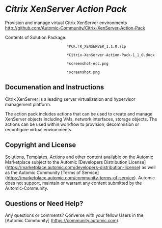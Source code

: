 *Citrix XenServer Action Pack*
=============


Provision and manage virtual Citrix XenServer environments
http://github.com/Automic-Community/Citrix-XenServer-Action-Pack

<!-- List of attached files -->
Contents of Solution Package:

						
								*PCK.TK_XENSERVER_1.1.0.zip
								
								*Citrix-XenServer-Action-Pack-1_1_0.docx
								
								*screenshot-ecc.png
								
								*screenshot.png
								
						


Documenation and Instructions
---

<p>Citrix XenServer is a leading server virtualization and hypervisor management platform.</p>
<p>The action pack includes actions&nbsp;that can be used to create and manage XenServer objects including&nbsp;VMs, network interfaces, storage objects. The actions can be used within workflow to provision, decommision or reconfigure virtual environments.</p>

Copyright and License
---

Solutions, Templates, Actions and other content available on the Automic Marketplace subject to the Automic [Developers Distribution License] (https://marketplace.automic.com/developers-distribution-license) as well as the Automic Community [Terms of Service] (https://marketplace.automic.com/community-terms-of-service).
Automic does not support, maintain or warrant any content submitted by the Automic-Community.



Questions or Need Help? 
---
Any questions or comments? Converse with your fellow Users in the [Automic Community] (https://community.automic.com).